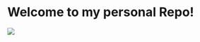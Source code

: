 # Welcome to my personal Repo!

<a href="https://github.com/anuraghazra/github-readme-stats">
    <img align="center" src="https://github-readme-stats.vercel.app/api/top-langs/theme=dracula&hide_border=true&username=AdrianGrassin&layout=compact&count_private=true&include_all_commits=true&hide=Makefilelayout=compact" /> 
</a>
